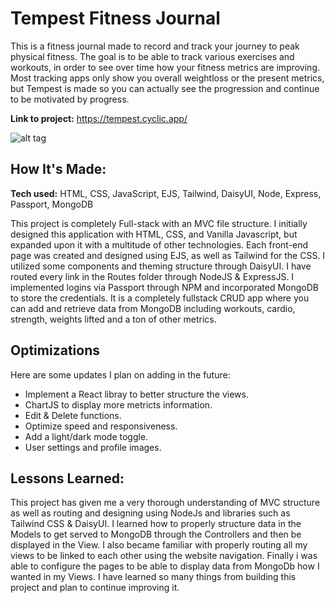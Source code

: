# Tempest Fitness Journal
This is a fitness journal made to record and track your journey to peak physical fitness. The goal is to be able to track various exercises and workouts, in order to see over time how your fitness metrics are improving. Most tracking apps only show you overall weightloss or the present metrics, but Tempest is made so you can actually see the progression and continue to be motivated by progress.

**Link to project:** https://tempest.cyclic.app/

![alt tag](https://i.ibb.co/ZdTpbbW/tempest.jpg)

## How It's Made:

**Tech used:** HTML, CSS, JavaScript, EJS, Tailwind, DaisyUI, Node, Express, Passport, MongoDB

This project is completely Full-stack with an MVC file structure. I initially designed this application with HTML, CSS, and Vanilla Javascript, but expanded upon it with a multitude of other technologies. Each front-end page was created and designed using EJS, as well as Tailwind for the CSS. I utilized some components and theming structure through DaisyUI. I have routed every link in the Routes folder through NodeJS & ExpressJS. I implemented logins via Passport through NPM and incorporated MongoDB to store the credentials. It is a completely fullstack CRUD app where you can add and retrieve data from MongoDB including workouts, cardio, strength, weights lifted and a ton of other metrics.

## Optimizations

Here are some updates I plan on adding in the future:

- Implement a React libray to better structure the views.
- ChartJS to display more metricts information.
- Edit & Delete functions.
- Optimize speed and responsiveness.
- Add a light/dark mode toggle.
- User settings and profile images.

## Lessons Learned:

This project has given me a very thorough understanding of MVC structure as well as routing and designing using NodeJs and libraries such as Tailwind CSS & DaisyUI. I learned how to properly structure data in the Models to get served to MongoDB through the Controllers and then be displayed in the View. I also became familiar with properly routing all my views to be linked to each other using the website navigation. Finally i was able to configure the pages to be able to display data from MongoDb how I wanted in my Views. I have learned so many things from building this project and plan to continue improving it.